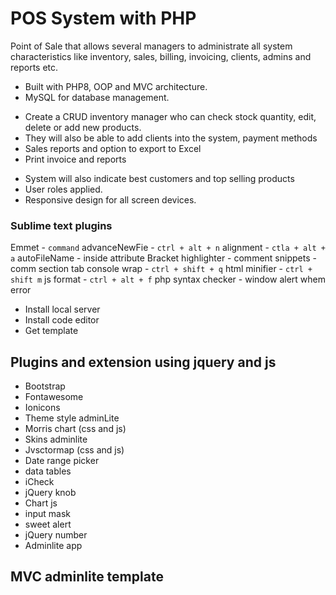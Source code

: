 # POS System with PHP

Point of Sale that allows several managers to administrate all system characteristics like inventory, sales, billing, invoicing, clients, admins and reports etc.

* Built with PHP8, OOP and MVC architecture.
* MySQL for database management.

- Create a CRUD inventory manager who can check stock quantity, edit, delete or add new products.
- They will also be able to add clients into the system, payment methods
- Sales reports and option to export to Excel
- Print invoice and reports

* System will also indicate best customers and top selling products
* User roles applied.
* Responsive design for all screen devices.

### Sublime text plugins
Emmet - `command`
advanceNewFie - `ctrl + alt + n`
alignment - `ctla + alt + a`
autoFileName - inside attribute
Bracket highlighter - comment snippets - comm section tab
console wrap - `ctrl + shift + q`
html minifier - `ctrl + shift m`
js format - `ctrl + alt + f`
php syntax checker - window alert whem error

* Install local server
* Install code editor
* Get template

## Plugins and extension using jquery and js

- Bootstrap
- Fontawesome
- Ionicons
- Theme style adminLite
- Morris chart (css and js)
- Skins adminlite
- Jvsctormap (css and js)
- Date range picker
- data tables
- iCheck 
- jQuery knob
- Chart js
- input mask
- sweet alert
- jQuery number
- Adminlite app

## MVC adminlite template


